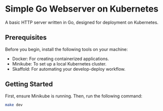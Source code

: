 # Simple Go Webserver on Kubernetes

A basic HTTP server written in Go, designed for deployment on Kubernetes.

## Prerequisites

Before you begin, install the following tools on your machine:
- Docker: For creating containerized applications.
- Minikube: To set up a local Kubernetes cluster.
- Skaffold: For automating your develop-deploy workflow.

## Getting Started

First, ensure Minikube is running. Then, run the following command:

```bash
make dev
```